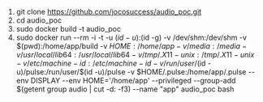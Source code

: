 1. git clone https://github.com/jocosuccess/audio_poc.git
2. cd audio_poc
3. sudo docker build -t audio_poc
4. sudo docker run     --rm     -i -t     -u $(id -u):$(id -g)     -v /dev/shm:/dev/shm     -v $(pwd):/home/app/build     -v $HOME:/home/app     -v /media:/media     -v /usr/local/lib64:/usr/local/lib64     -v /tmp/.X11-unix:/tmp/.X11-unix     -v /etc/machine-id:/etc/machine-id     -v /run/user/$(id -u)/pulse:/run/user/$(id -u)/pulse     -v $HOME/.pulse:/home/app/.pulse     --env DISPLAY     --env HOME='/home/app'     --privileged     --group-add $(getent group audio | cut -d: -f3)     --name "app" audio_poc bash